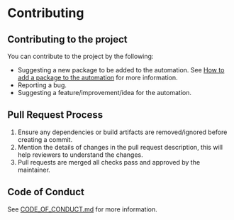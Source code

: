 # Contributing

## Contributing to the project

You can contribute to the project by the following:

- Suggesting a new package to be added to the automation. See [How to add a package to the automation](README.md#how-to-add-a-package-to-the-automation) for more information.
- Reporting a bug.
- Suggesting a feature/improvement/idea for the automation.


## Pull Request Process

1. Ensure any dependencies or build artifacts are removed/ignored before creating a commit.
2. Mention the details of changes in the pull request description, this will help reviewers to understand the changes.
3. Pull requests are merged all checks pass and approved by the maintainer.

## Code of Conduct

See [CODE_OF_CONDUCT.md](./CODE_OF_CONDUCT.md) for more information.